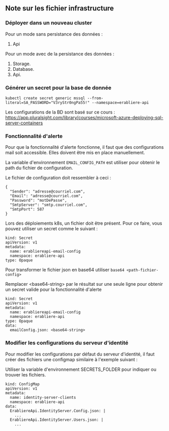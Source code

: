 ## Note sur les fichier infrastructure

### Déployer dans un nouveau cluster

Pour un mode sans persistance des données : 
1. Api

Pour un mode avec de la persistance des données :
1. Storage.
2. Database.
3. Api.

### Générer un secret pour la base de donnée 

```
kubectl create secret generic mssql --from-literal=SA_PASSWORD="V3ryStr0ngPa55!" --namespace=erabliere-api
```

Les configurations de la BD sont basé sur ce cours : https://app.pluralsight.com/library/courses/microsoft-azure-deploying-sql-server-containers

### Fonctionnalité d'alerte

Pour que la fonctionnalité d'alerte fonctionne, il faut que des configurations mail soit accessible. Elles doivent être mis en place manuellement.

La variable d'environnement ```EMAIL_CONFIG_PATH``` est utiliser pour obtenir le path du fichier de configuration.

Le fichier de configuration doit ressembler à ceci : 
```
{
  "Sender": "adresse@courriel.com",
  "Email": "adresse@courriel.com",
  "Password": "motDePasse",
  "SmtpServer": "smtp.courriel.com",
  "SmtpPort": 587
}
```

Lors des déploiements k8s, un fichier doit être présent. Pour ce faire, vous pouvez utiliser un secret comme le suivant : 
```
kind: Secret
apiVersion: v1
metadata:
  name: erabliereapi-email-config
  namespace: erabliere-api
type: Opaque
```

Pour transformer le fichier json en base64 utiliser ```base64 <path-fichier-config>```

Remplacer \<base64-string\> par le résultat sur une seule ligne pour obtenir un secret valide pour la fonctionnalité d'alerte

```
kind: Secret
apiVersion: v1
metadata:
  name: erabliereapi-email-config
  namespace: erabliere-api
type: Opaque
data:
  emailConfig.json: <base64-string>
```

### Modifier les configurations du serveur d'identité

Pour modifier les configurations par défaut du serveur d'identité, il faut créer des fichiers une configmap similaire à l'exemple suivant :

Utiliser la variable d'environnement SECRETS_FOLDER pour indiquer ou trouver les fichiers.

```
kind: ConfigMap
apiVersion: v1
metadata:
  name: identity-server-clients
  namespace: erabliere-api
data:
  ErabliereApi.IdentityServer.Config.json: |
    ...
  ErabliereApi.IdentityServer.Users.json: |
    ...
```